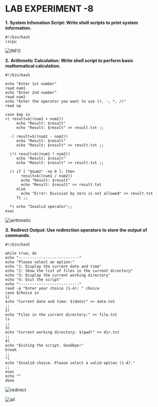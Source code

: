 # LAB EXPERIMENT -8

**1.** **System Infomation Script: Write shell scripts to print system information.**

```
#!/bin/bash
lscpu
```
![INFO](https://github.com/user-attachments/assets/55c0bc74-2c96-461c-98ca-e71046b74344)

**2.** **Arithmetic Calculation: Write shell script to perform basic mathematical calculation.**
```
#!/bin/bash

echo "Enter 1st number"
read num1
echo "Enter 2nd number"
read num2
echo "Enter the operator you want to use (+, -, *, /)"
read op

case $op in
+) result=$((num1 + num2))
     echo "Result: $result"
     echo "Result: $result" >> result.txt ;;

  -) result=$((num1 - num2))
     echo "Result: $result"
     echo "Result: $result" >> result.txt ;;

  \*) result=$((num1 * num2))
     echo "Result: $result"
     echo "Result: $result" >> result.txt ;;

  /) if [ "$num2" -ne 0 ]; then
       result=$((num1 / num2))
       echo "Result: $result"
       echo "Result: $result" >> result.txt
     else
       echo "Error: Division by zero is not allowed" >> result.txt
     fi ;;

  *) echo "Invalid operator";;
esac
```

![airthmetic](https://github.com/user-attachments/assets/a23d7a5b-7e5b-4da4-ba8f-b0cfe45db725)

**3.** **Redirect Output: Use redirection operators to store the output of commands.**

```
#!/bin/bash

while true; do
echo "---------------------------"
echo "Please select an option:"
echo "1: Display the current date and time"
echo "2: Show the list of files in the current directory"
echo "3: Display the current working directory"
echo "4: Exit the script"
echo "---------------------------"
read -p "Enter your choice (1-4): " choice
case $choice in
1)
echo "Current date and time: $(date)" >> date.txt
;;
2)
echo "Files in the current directory:" >> file.txt
ls
;;
3)
echo "Current working directory: $(pwd)" >> dir.txt
;;
4)
echo "Exiting the script. Goodbye!"
break
;;
*)
echo "Invalid choice. Please select a valid option (1-4)."
;;
esac
echo ""
done
```
![redirect](https://github.com/user-attachments/assets/5862f629-3710-4375-a981-8565488e71b7)

![all](https://github.com/user-attachments/assets/87b0b30f-2190-4485-a01a-f2ab0364819a)

